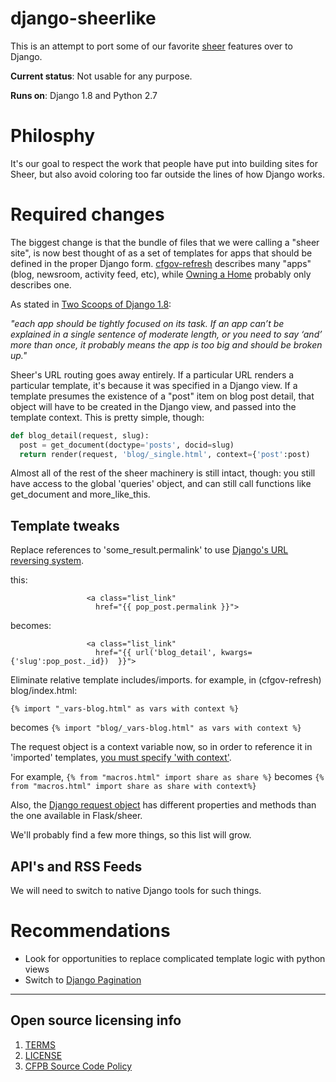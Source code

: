 # django-sheerlike

This is an attempt to port some of our favorite [sheer](https://github.com/cfpb/sheer) features over to Django.

**Current status**: Not usable for any purpose.

**Runs on**: Django 1.8 and Python 2.7

# Philosphy

It's our goal to respect the work that people have put into building sites for Sheer, but also avoid coloring too far outside the lines of how Django works.

# Required changes

The biggest change is that the bundle of files that we were calling a "sheer site", is now best thought of as a set of templates for apps that should be defined in the proper Django form. [cfgov-refresh](https://github.com/cfpb/cfgov-refresh) describes many "apps" (blog, newsroom, activity feed, etc), while [Owning a Home](https://github.com/cfpb/owning-a-home/) probably only describes one.

As stated in [Two Scoops of Django 1.8](http://twoscoopspress.org/products/two-scoops-of-django-1-8):

_"each app should be tightly focused on its task. If an app can’t be explained in a single sentence of moderate length, or you need to say ‘and’ more than once, it probably means the app is too big and should be broken up."_
  
Sheer's URL routing goes away entirely. If a particular URL renders a particular template, it's because it was specified in a Django view. If a template presumes the existence of a "post" item on blog post detail, that object will have to be created in the Django view, and passed into the template context. This is pretty simple, though:

```python
def blog_detail(request, slug):                                                  
  post = get_document(doctype='posts', docid=slug)                             
  return render(request, 'blog/_single.html', context={'post':post) 
```

Almost all of the rest of the sheer machinery is still intact, though: you still have access to the global 'queries' object, and can still call functions like get_document and more_like_this.

## Template tweaks

Replace references to 'some_result.permalink' to use [Django's URL reversing system](https://docs.djangoproject.com/en/1.8/ref/urlresolvers/#django.core.urlresolvers.reverse).

this:
```
                 <a class="list_link"
                   href="{{ pop_post.permalink }}">
```

becomes:
```
                 <a class="list_link"
                   href="{{ url('blog_detail', kwargs={'slug':pop_post._id})  }}">
```

Eliminate relative template includes/imports. for example, in (cfgov-refresh) blog/index.html:

`{% import "_vars-blog.html" as vars with context %}` 

becomes `{% import "blog/_vars-blog.html" as vars with context %}`

The request object is a context variable now, so in order to reference it in 'imported' templates, [you must specify 'with context'](http://jinja.pocoo.org/docs/dev/templates/#import-context-behavior).

For example, `{% from "macros.html" import share as share %}` becomes `{% from "macros.html" import share as share with context%}`

Also, the [Django request object](https://docs.djangoproject.com/en/1.8/ref/request-response/#httprequest-objects) has different properties and methods than the one available in Flask/sheer.

We'll probably find a few more things, so this list will grow.

## API's and RSS Feeds

We will need to switch to native Django tools for such things.

# Recommendations

- Look for opportunities to replace complicated template logic with python views
- Switch to [Django Pagination](https://docs.djangoproject.com/en/1.8/topics/pagination/)

----

## Open source licensing info
1. [TERMS](TERMS.md)
2. [LICENSE](LICENSE)
3. [CFPB Source Code Policy](https://github.com/cfpb/source-code-policy/)
